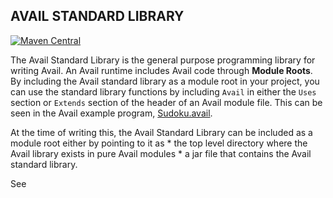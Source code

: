 AVAIL STANDARD LIBRARY
--------------------------------------------------------------------------------
[![Maven Central](https://img.shields.io/badge/maven--central-v2.0.0.alpha02--1.6.1.alpha02-0f824e)](https://search.maven.org/artifact/org.availlang/avail-stdlib)

The Avail Standard Library is the general purpose programming library for 
writing Avail. An Avail runtime includes Avail code through **Module Roots**.
By including the Avail standard library as a module root in your project, you
can use the standard library functions by including `Avail` in either the `Uses`
section or `Extends` section of the header of an Avail module file. This can be
seen in the Avail example program, [Sudoku.avail](../distro/src/examples/Sudoku.avail).

At the time of writing this, the Avail Standard Library can be included as a 
module root either by pointing to it as
    * the top level directory where the Avail library exists in pure Avail modules
    * a jar file that contains the Avail standard library.

See 

